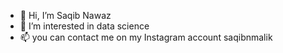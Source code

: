 - 👋 Hi, I’m Saqib Nawaz
- 👀 I’m interested in data science
- 📫 you can contact me on my Instagram account saqibnmalik
